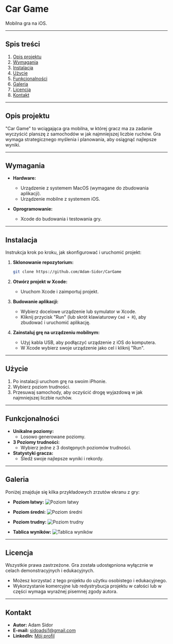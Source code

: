 # Car Game
Mobilna gra na iOS.

---

## Spis treści
1. [Opis projektu](#opis-projektu)  
2. [Wymagania](#wymagania)  
3. [Instalacja](#instalacja)  
4. [Użycie](#użycie)  
5. [Funkcjonalności](#funkcjonalności)
6. [Galeria](#galeria) 
6. [Licencja](#licencja)  
7. [Kontakt](#kontakt)  

---

## Opis projektu
"Car Game" to wciągająca gra mobilna, w której gracz ma za zadanie wyczyścić planszę z samochodów w jak najmniejszej liczbie ruchów. Gra wymaga strategicznego myślenia i planowania, aby osiągnąć najlepsze wyniki.

---

## Wymagania

- **Hardware:**
    - Urządzenie z systemem MacOS (wymagane do zbudowania aplikacji).
  - Urządzenie mobilne z systemem iOS.

- **Oprogramowanie:**
  - Xcode do budowania i testowania gry.

---

## Instalacja
Instrukcja krok po kroku, jak skonfigurować i uruchomić projekt:

1. **Sklonowanie repozytorium:**
   ```bash
   git clone https://github.com/Adam-Sidor/CarGame
   ```

2. **Otwórz projekt w Xcode:**
   - Uruchom Xcode i zaimportuj projekt.

3. **Budowanie aplikacji:**
   - Wybierz docelowe urządzenie lub symulator w Xcode.
   - Kliknij przycisk "Run" (lub skrót klawiaturowy `Cmd + R`), aby zbudować i uruchomić aplikację.

4. **Zainstaluj grę na urządzeniu mobilnym:**
   - Użyj kabla USB, aby podłączyć urządzenie z iOS do komputera.
   - W Xcode wybierz swoje urządzenie jako cel i kliknij "Run".

---

## Użycie
1. Po instalacji uruchom grę na swoim iPhonie.
2. Wybierz poziom trudności.
3. Przesuwaj samochody, aby oczyścić drogę wyjazdową w jak najmniejszej liczbie ruchów.

---

## Funkcjonalności
- **Unikalne poziomy:**
  - Losowo generowane poziomy.
- **3 Poziomy trudności:**
  - Wybierz jedne z 3 dostępnych poziomów trudności.
- **Statystyki gracza:**
  - Śledź swoje najlepsze wyniki i rekordy.

---

## Galeria

Poniżej znajduje się kilka przykładowych zrzutów ekranu z gry:

- **Poziom łatwy:**
  ![Poziom łatwy](./images/difficulty1.png)

- **Poziom średni:**
  ![Poziom średni](./images/difficulty2.png)

- **Poziom trudny:**
  ![Poziom trudny](./images/difficulty3.png)

- **Tablica wyników:**
  ![Tablica wyników](./images/scoreboard.png)

---

## Licencja
Wszystkie prawa zastrzeżone. Gra została udostępniona wyłącznie w celach demonstracyjnych i edukacyjnych.  
- Możesz korzystać z tego projektu do użytku osobistego i edukacyjnego.  
- Wykorzystanie komercyjne lub redystrybucja projektu w całości lub w części wymaga wyraźnej pisemnej zgody autora.

---

## Kontakt
- **Autor:** Adam Sidor  
- **E-mail:** sidoadsi1@gmail.com  
- **LinkedIn:** [Mój profil](https://www.linkedin.com/in/adam-sidor-088a56341)